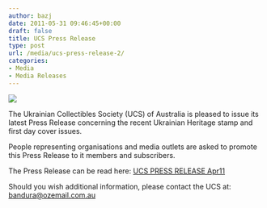 ```yaml
---
author: bazj
date: 2011-05-31 09:46:45+00:00
draft: false
title: UCS Press Release
type: post
url: /media/ucs-press-release-2/
categories:
- Media
- Media Releases
---
```


[![](http://www.ozeukes.com/wp-content/uploads/2011/05/Ukrainian-Collectibles-Society-72dpi-150-pxl-sq.jpg)
](http://www.ozeukes.com/wp-content/uploads/2011/05/Ukrainian-Collectibles-Society-72dpi-150-pxl-sq.jpg)

The Ukrainian Collectibles Society (UCS) of Australia is pleased to issue its latest Press Release concerning the recent Ukrainian Heritage stamp and first day cover issues.

People representing organisations and media outlets are asked to promote this Press Release to it members and subscribers.

The Press Release can be read here: [UCS PRESS RELEASE Apr11](http://www.ozeukes.com/wp-content/uploads/2011/05/UCS-PRESS-RELEASE-Apr11.pdf)

Should you wish additional information, please contact the UCS at: [bandura@ozemail.com.au](mailto:bandura@ozemail.com.au)
